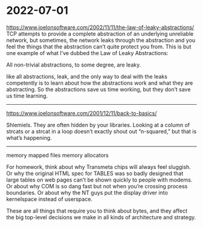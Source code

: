 # 2022-07-01

<https://www.joelonsoftware.com/2002/11/11/the-law-of-leaky-abstractions/>
TCP attempts to provide a complete abstraction of an underlying unreliable network, but sometimes, the network leaks through the abstraction and you feel the things that the abstraction can’t quite protect you from. This is but one example of what I’ve dubbed the Law of Leaky Abstractions:


All non-trivial abstractions, to some degree, are leaky.




like all abstractions, leak, and the only way to deal with the leaks competently is to learn about how the abstractions work and what they are abstracting. So the abstractions save us time working, but they don’t save us time learning.


___
<https://www.joelonsoftware.com/2001/12/11/back-to-basics/>

Shlemiels. They are often hidden by your libraries. Looking at a column of strcats or a strcat in a loop doesn’t exactly shout out “n-squared,” but that is what’s happening.



___
 

memory mapped files
memory allocators

For homework, think about why Transmeta chips will always feel sluggish. Or why the original HTML spec for TABLES was so badly designed that large tables on web pages can’t be shown quickly to people with modems. Or about why COM is so dang fast but not when you’re crossing process boundaries. Or about why the NT guys put the display driver into kernelspace instead of userspace.


These are all things that require you to think about bytes, and they affect the big top-level decisions we make in all kinds of architecture and strategy.


